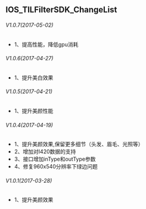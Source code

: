 ## IOS_TILFilterSDK_ChangeList

###### V1.0.7(2017-05-02)
* 1、提高性能，降低gpu消耗

###### V1.0.6(2017-04-27)
* 1、提升美白效果
 
###### V1.0.5(2017-04-21)
* 1、提升美颜性能

###### V1.0.4(2017-04-19)
* 1、提升美颜效果,保留更多细节（头发、眉毛、光照等）
* 2、增加对I420数据的支持
* 3、接口增加inType和outType参数
* 4、修复960x540分辨率下绿边问题

###### V1.0.1(2017-03-28)
* 1、提升美颜效果
